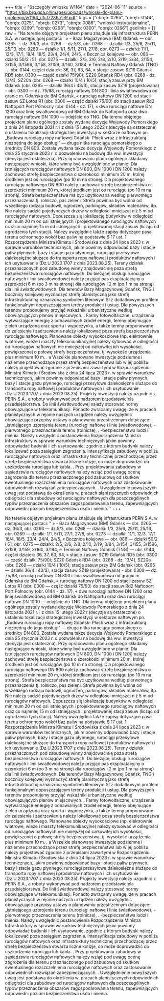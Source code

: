 +++
title = "Szczegóły wniosku W1164"
date = "2024-06-11"
source = "https://bip.brg.gda.pl/images/uploads/wnioski-do-planu-ogolnego/w1164_c1cf7236a1e9.pdf"
tags = ["obręb: 0265", "obręb: 0144", "obręb: 0275", "obręb: 0273", "obręb: 0086", "wnioski-instytucjonalne", "obręb: 0269", "obręb: 0268", "obręb: 0300", "obręb: 0266"]
geolinks = []
raw = "Na terenie objętym projektem planu znajduje się infrastruktura PERN S.A. w następującej postaci: '  » - Baza Magazynowa (BM) Gdańsk — obr. 0265 — dz. 36/3, obr. 0266 — dz.5/3, obr. 0268 — działki: 1/3, 25/6, 25/11, 25/13, obr. 0269 — działki: 1/1, 5/11, 27/1, 27/8, obr. 0273 — działki: 11/1, 12/3, 17/1, 18/4, 18/5, 23/4, 24/4, 24/5, « Bocznica kolejowa — obr. 086 — działki 50/2 i 51, obr. 0275 — działki: 2/5, 2/6, 2/8, 2/10, 2/19, 3/84, 3/154, 3/155, 3/1596, 3/158, 3/159, 3/160, 3/184, e Terminal Naftowy Gdańsk (TNG) — obr. 0144, części dziatek: 36, 37, 63, 64, » stacje zasuw: $Z19 Gdańsk RD5 (obr. 0300 — część działki 75/90); SZ20 Gdańsk RD4 (obr. 0268 - dz. 13/4), SZ20a (obr. 0268 — działki 10/4 i 10/5); stacją zasuw przy BM Gdańsk (obr. 0265 — działki 36/4 i 43/3), stacja zasuw SZ19 (projektowana) - obr. 0300 — dz. 75/88, rurociąg naftowy DN 800 i linia światłowodowa od granic m. Gdańska de BM Gdańsk, « rurociąg naftowy DN 1200 od stacji zasuw SZ Lotos R1 (obr. 0300 — część działki 75/90) do stacji zasuw Rd2 Naftoport Port Północny (obr. 0144 - dz. 17), « dwa rurociągi naftowe DN 1200 oraz linię światłowodową od BM Gdańsk do Naftoportu oraz dwa rurociągi naftowe DN 1000 — odejście do TNG. Dla terenu objętego projektem planu ogólnego zostały wydane decyzje Wojewody Pomorskiego z dnia 24 listopada 2021 r. i z dnia 15 lutego 2022 r.(decyzje są ostateczne) o ustaleniu tokalizacji strategicznej inwestycji w sektorze naftowym pn. „Budowa rurociągu ropy naftowej Gdańsk- Płock wraz z infrastrukturą niezbędną do jego obsługi” — druga nitka rurociągu pomorskiego o średnicy DN 800. Została wydana także decyzja Wojewody Pomorskiego z dnia 25 stycznia 2023 r. o pozwoleniu na budowę dla ww. inwestycji (decyzja jest ostateczna). Przy opracowaniu planu ogólnego składamy następujące wnioski, które winny być uwzględnione w planie: Dla istniejących rurociągów naftowych DN 800, DN 1000 i DN 1200 należy zachować strefę bezpieczeństwa o szerokości minimum 20 m, której środkiem jest oś rurociągów (po 10 m na stronęj. Dla projektowanego rurociągu naftowego DN 800 należy zachować strefę bezpieczeństwa o szerokości minimum 20 m, której środkiem jest oś rurociągu (po 10 m na stronę). Strefa bezpieczeństwa ma być użytkowana według pierwotnego przeznaczenia tj. rolniczo, pas zieleni. Strefa powinna być wolna od wszelkiego rodzaju budowli, ogrodzeń, parkingów, składów materiałów, itp. Nie należy sadzić pojedynczych drzew w odległości mniejszej niż 5 m od rurociągów naftowych. Dopuszcza się lokalizację budynków w odległości minimum 20 m od osi istniejących i projektowanego rurociągów naftowych oraz co najmniej 15 m od istniejących i projektowanej stacji zasuw (licząc od ogrodzenia tych stacji). Należy uwzględnić także zapisy dotyczące pasa terenu ochronnego wokół baz paliw na podstawie $ 17 ust. 1 Rozporządzenia Ministra Klimatu i Środowiska z dnia 24 lipca 2023 r. w sprawie warunków technicznych, jakim powinny odpowiadać bazy i stacje paliw płynnych, bazy i stacje gazu płynnego, rurociągi przesyłowe dalekosiężne służące do transportu ropy naftowej i produktów naftowych i ich usytuowanie (Dz.U.2023.1707 z dnia 2023.08.25). Tereny działek przeznaczonych pod zabudowę winny znajdować się poza strefą bezpieczeństwa rurociągów naftowych. Do bieżącej obsługi rurociągów naftowych i linii światłowodowej należy przyjąć pas eksploatacyjny o szerokości 6 m (po 3 m na stronę) dia rurociągów i 2 m (po 1 m na stronę) dla linii światłowodowych.  Dla terenów Bazy Magazynowej Gdańsk, TNG i bocznicy kolejowej wyznaczyć strefę planistyczną jako strefę infrastrukturalną oznaczoną symbolem literowym SI z dodatkowym profilem funkcjonalnym dopuszczającym tereny produkcji i ustug. Dla powyższych terenów proponujemy przyjąć wskaźniki urbanistyczne według obowiązujących planów miejscowych. .  Farmy fotowoltaiczne, urządzenia wytwarzające energię z odnawialnych źródeł energii, tereny obejmujące zieleń urządzoną oraz sportu i wypoczynku, a także tereny proponowane do zalesienia i zadrzewienia należy lokalizować poza strefą bezpieczeństwa rurociągu naftowego. Planowane obiekty wysokościowe (np. elektrownie wiatrowe, wieże i maszty telekomunikacyjne) należy sytuować w odległości od rurociągów naftowych nie mniejszej od całkowitej ich wysokości, powiększonej o połowę strefy bezpieczeństwa, tj. wysokość urządzenia plus minimum 10 m. . a Wszelkie planowane inwestycje podziemne i naziemne przechodzące przez strefę bezpieczeństwa lub w jej pobliżu należy projektować zgodnie z przepisami zawartymi w Rozporządzeniu Ministra Klimatu i Środowiska z dnia 24 lipca 2023 r. w sprawie warunków technicznych, jakim powinny odpowiadać bazy i stacje paliw płynnych, bazy i stacje gazu płynnego, rurociągi przesyłowe dalekosiężne służące do transportu ropy naftowej i produktów naftowych i ich usytuowanie (Dz.U.2023.1707 z dnia 2023.08.25). Projekty inwestycji należy uzgodnić z PERN S.A., a roboty wykonywać pod nadzorem przedstawiciela przedsiębiorstwa. Do linii światłowodowej należy stosować normy obowiązujące w telekomunikacji. Ponadto zwracamy uwagę, że w pracach płanistycznych w rejonie naszych urządzeń należy uwzględnić obowiązujące przepisy ustawy o planowaniu przestrzennym dotyczące: „istniejącego uzbrojenia terenu (rurociągi naftowe i linie światłowodowe), -pierwotnego przeznaczenia terenu (rolnicze), . -bezpieczeństwa ludzi i mienia. Należy uwzględnić postanowienia Rozporządzenia Ministra Infrastruktury w sprawie warunków technięznych jakim powinny odpowiadać budynki i ich usytuowanie, zgodnie z którym budynki należy lokalizować poza zasięgiem zagrożenia. Intensyfikacja zabudowy w pobliżu rurociągów naftowych oraz infrastruktury technicznej przechodzącej przez strefę bezpieczeństwa stwarza liczne kotizje, co może doprowadzić do uszkodzenia rurociągu lub kabla. . Przy projektowaniu zabudowy w sąsiedztwie rurociągów naftowych należy wziąć pod uwagę ocenę zagrożenia dla terenu przeznaczonego pod zabudowę od skutków ewentualnego rozszczelnienia rurociągów naftowych oraz zastosowanie odpowiednich rozwiązań zabezpieczających. . Uwzględnienie powyższych uwag jest podstawą do określenia w. pracach planistycznych odpowiednich odległości dla zabudowy od rurociągów naftowych dła poszczególnych typów przeznaczenia obszarów zagospodarowania terenu, zapewniających odpowiedni poziom bezpieczeństwa osób i mienia. "
+++

Na terenie objętym projektem planu znajduje się infrastruktura PERN S.A.
w następującej postaci:
"  » - Baza Magazynowa (BM) Gdańsk — obr. 0265 — dz. 36/3, obr. 0266 — dz.5/3, obr. 0268 —
działki: 1/3, 25/6, 25/11, 25/13, obr. 0269 — działki: 1/1, 5/11, 27/1, 27/8, obr. 0273 —
działki: 11/1, 12/3, 17/1, 18/4, 18/5, 23/4, 24/4, 24/5,
« Bocznica kolejowa — obr. 086 — działki 50/2 i 51, obr. 0275 — działki: 2/5, 2/6, 2/8, 2/10,
2/19, 3/84, 3/154, 3/155, 3/1596, 3/158, 3/159, 3/160, 3/184,
e Terminal Naftowy Gdańsk (TNG) — obr. 0144, części dziatek: 36, 37, 63, 64,
» stacje zasuw: $Z19 Gdańsk RD5 (obr. 0300 — część działki 75/90); SZ20 Gdańsk RD4 (obr.
0268 - dz. 13/4), SZ20a (obr. 0268 — działki 10/4 i 10/5); stacją zasuw przy BM Gdańsk
(obr. 0265 — działki 36/4 i 43/3), stacja zasuw SZ19 (projektowana) - obr. 0300 — dz. 75/88,
rurociąg naftowy DN 800 i linia światłowodowa od granic m. Gdańska de BM Gdańsk,
« rurociąg naftowy DN 1200 od stacji zasuw SZ Lotos R1 (obr. 0300 — część działki 75/90) do
stacji zasuw Rd2 Naftoport Port Północny (obr. 0144 - dz. 17),
« dwa rurociągi naftowe DN 1200 oraz linię światłowodową od BM Gdańsk do Naftoportu
oraz dwa rurociągi naftowe DN 1000 — odejście do TNG.
Dla terenu objętego projektem planu ogólnego zostały wydane decyzje Wojewody Pomorskiego z dnia
24 listopada 2021 r. i z dnia 15 lutego 2022 r.(decyzje są ostateczne) o ustaleniu tokalizacji strategicznej
inwestycji w sektorze naftowym pn. „Budowa rurociągu ropy naftowej Gdańsk- Płock wraz
z infrastrukturą niezbędną do jego obsługi” — druga nitka rurociągu pomorskiego o średnicy DN 800.
Została wydana także decyzja Wojewody Pomorskiego z dnia 25 stycznia 2023 r. o pozwoleniu na
budowę dla ww. inwestycji (decyzja jest ostateczna).
Przy opracowaniu planu ogólnego składamy następujące wnioski, które winny być
uwzględnione w planie:
Dla istniejących rurociągów naftowych DN 800, DN 1000 i DN 1200 należy zachować strefę
bezpieczeństwa o szerokości minimum 20 m, której środkiem jest oś rurociągów (po 10 m na stronęj.
Dla projektowanego rurociągu naftowego DN 800 należy zachować strefę bezpieczeństwa o szerokości
minimum 20 m, której środkiem jest oś rurociągu (po 10 m na stronę). Strefa bezpieczeństwa ma być
użytkowana według pierwotnego przeznaczenia tj. rolniczo, pas zieleni. Strefa powinna być wolna od
wszelkiego rodzaju budowli, ogrodzeń, parkingów, składów materiałów, itp. Nie należy sadzić
pojedynczych drzew w odległości mniejszej niż 5 m od rurociągów naftowych. Dopuszcza się lokalizację
budynków w odległości minimum 20 m od osi istniejących i projektowanego rurociągów naftowych
oraz co najmniej 15 m od istniejących i projektowanej stacji zasuw (licząc od ogrodzenia tych stacji).
Należy uwzględnić także zapisy dotyczące pasa terenu ochronnego wokół baz paliw na podstawie $ 17
ust. 1 Rozporządzenia Ministra Klimatu i Środowiska z dnia 24 lipca 2023 r. w sprawie warunków
technicznych, jakim powinny odpowiadać bazy i stacje paliw płynnych, bazy i stacje gazu płynnego,
rurociągi przesyłowe dalekosiężne służące do transportu ropy naftowej i produktów naftowych i ich
usytuowanie (Dz.U.2023.1707 z dnia 2023.08.25). Tereny działek przeznaczonych pod zabudowę winny
znajdować się poza strefą bezpieczeństwa rurociągów naftowych. Do bieżącej obsługi rurociągów
naftowych i linii światłowodowej należy przyjąć pas eksploatacyjny o szerokości 6 m (po 3 m na stronę)
dia rurociągów i 2 m (po 1 m na stronę) dla linii światłowodowych. 
Dla terenów Bazy Magazynowej Gdańsk, TNG i bocznicy kolejowej wyznaczyć strefę
planistyczną jako strefę infrastrukturalną oznaczoną symbolem literowym SI z dodatkowym profilem
funkcjonalnym dopuszczającym tereny produkcji i ustug. Dla powyższych terenów proponujemy przyjąć
wskaźniki urbanistyczne według obowiązujących planów miejscowych. .
 Farmy fotowoltaiczne, urządzenia wytwarzające energię z odnawialnych źródeł energii, tereny
obejmujące zieleń urządzoną oraz sportu i wypoczynku, a także tereny proponowane do zalesienia
i zadrzewienia należy lokalizować poza strefą bezpieczeństwa rurociągu naftowego.
Planowane obiekty wysokościowe (np. elektrownie wiatrowe, wieże i maszty
telekomunikacyjne) należy sytuować w odległości od rurociągów naftowych nie mniejszej od
całkowitej ich wysokości, powiększonej o połowę strefy bezpieczeństwa, tj. wysokość urządzenia plus
minimum 10 m. . a
Wszelkie planowane inwestycje podziemne i naziemne przechodzące przez strefę
bezpieczeństwa lub w jej pobliżu należy projektować zgodnie z przepisami zawartymi
w Rozporządzeniu Ministra Klimatu i Środowiska z dnia 24 lipca 2023 r. w sprawie warunków
technicznych, jakim powinny odpowiadać bazy i stacje paliw płynnych, bazy i stacje gazu płynnego,
rurociągi przesyłowe dalekosiężne służące do transportu ropy naftowej i produktów naftowych i ich
usytuowanie (Dz.U.2023.1707 z dnia 2023.08.25). Projekty inwestycji należy uzgodnić z PERN S.A.,
a roboty wykonywać pod nadzorem przedstawiciela przedsiębiorstwa. Do linii światłowodowej należy
stosować normy obowiązujące w telekomunikacji.
Ponadto zwracamy uwagę, że w pracach płanistycznych w rejonie naszych urządzeń należy
uwzględnić obowiązujące przepisy ustawy o planowaniu przestrzennym dotyczące:
„istniejącego uzbrojenia terenu (rurociągi naftowe i linie światłowodowe),
-pierwotnego przeznaczenia terenu (rolnicze), .
-bezpieczeństwa ludzi i mienia.
Należy uwzględnić postanowienia Rozporządzenia Ministra Infrastruktury w sprawie
warunków technięznych jakim powinny odpowiadać budynki i ich usytuowanie, zgodnie z którym
budynki należy lokalizować poza zasięgiem zagrożenia. Intensyfikacja zabudowy w pobliżu rurociągów
naftowych oraz infrastruktury technicznej przechodzącej przez strefę bezpieczeństwa stwarza liczne
kotizje, co może doprowadzić do uszkodzenia rurociągu lub kabla. .
Przy projektowaniu zabudowy w sąsiedztwie rurociągów naftowych należy wziąć pod uwagę
ocenę zagrożenia dla terenu przeznaczonego pod zabudowę od skutków ewentualnego
rozszczelnienia rurociągów naftowych oraz zastosowanie odpowiednich rozwiązań zabezpieczających. .
Uwzględnienie powyższych uwag jest podstawą do określenia w. pracach planistycznych
odpowiednich odległości dla zabudowy od rurociągów naftowych dła poszczególnych typów
przeznaczenia obszarów zagospodarowania terenu, zapewniających odpowiedni poziom
bezpieczeństwa osób i mienia.



